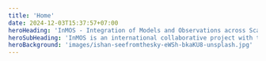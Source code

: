 ```yaml
---
title: 'Home'
date: 2024-12-03T15:37:57+07:00
heroHeading: 'InMOS - Integration of Models and Observations across Scales'
heroSubHeading: 'InMOS is an international collaborative project with the primary objective to produce a robust global synthesis of the cycling, redistribution and storage of carbon, O$_2, and heat in the ocean since pre-industrial times.'
heroBackground: 'images/ishan-seefromthesky-eWSh-bkaKU8-unsplash.jpg'
---
```

